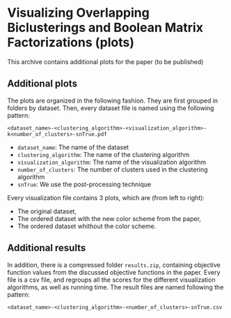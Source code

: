 # Visualizing Overlapping Biclusterings and Boolean Matrix Factorizations (plots)

This archive contains additional plots for the paper (to be published)

## Additional plots
The plots are organized in the following fashion. They are first grouped in folders by dataset. Then, every dataset file is named using the following pattern:
```
<dataset_name>-<clustering_algorithm>-<visualization_algorithm>-k<number_of_clusters>-snTrue.pdf
```

- `dataset_name`: The name of the dataset
- `clustering_algorithm`: The name of the clustering algorithm
- `visualization_algorithm`: The name of the visualization algorithm
- `number_of_clusters`: The number of clusters used in the clustering algorithm
- `snTrue`: We use the post-processing technique

Every visualization file contains 3 plots, which are (from left to right):

- The original dataset,
- The ordered dataset with the new color scheme from the paper,
- The ordered dataset whithout the color scheme.

## Additional results
In addition, there is a compressed folder `results.zip`, containing objective function values from the discussed objective functions in the paper.
Every file is a csv file, and regroups all the scores for the different visualization algorithms, as well as running time.
The result files are named following the pattern:
```
<dataset_name>-<clustering_algorithm>-<number_of_clusters>-snTrue.csv
```
